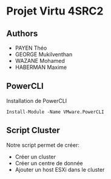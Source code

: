 
# Projet Virtu 4SRC2


## Authors

- PAYEN Théo 
- GEORGE Mukilventhan
- WAZANE Mohamed
- HABERMAN Maxime 

## PowerCLI

Installation de PowerCLI

`Install-Module -Name VMware.PowerCLI`

## Script Cluster 

Notre script permet de créer:
-  Créer un cluster 
-  Créer un centre de donnée
-  Ajouter un host ESXi dans le cluster 